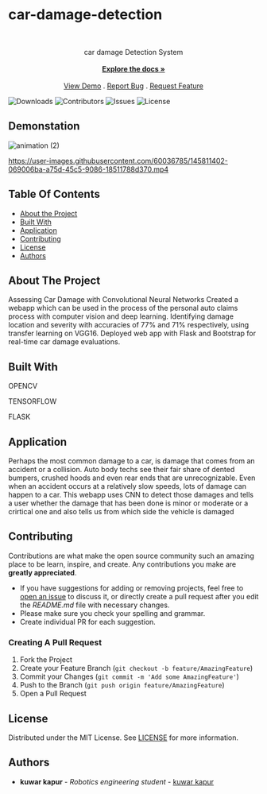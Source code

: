 # car-damage-detection
<br/>
<p align="center">
  <a href="https://github.com/kuwarkapur/car-damage-detection">
 
  </a>

  <p align="center">
    car damage Detection System
    <br/>
    <br/>
    <a href="https://github.com/kuwarkapur/car-damage-detection"><strong>Explore the docs »</strong></a>
    <br/>
    <br/>
    <a href="https://github.com/kuwarkapur/car-damage-detection">View Demo</a>
    .
    <a href="https://github.com/kuwarkapur/car-damage-detection/issues">Report Bug</a>
    .
    <a href="https://github.com/kuwarkapur/car-damage-detection/issues">Request Feature</a>
  </p>
</p>


![Downloads](https://img.shields.io/github/downloads/kuwarkapur/car-damage-detection/total) ![Contributors](https://img.shields.io/github/contributors/kuwarkapur/car-damage-detection?color=dark-green) ![Issues](https://img.shields.io/github/issues/kuwarkapur/car-damage-detection) ![License](https://img.shields.io/github/license/kuwarkapur/car-damage-detection) 

## Demonstation
![animation (2)](https://user-images.githubusercontent.com/60036785/145813952-280429ab-d29e-489e-a042-2c643a21b5dd.gif)


https://user-images.githubusercontent.com/60036785/145811402-069006ba-a75d-45c5-9086-18511788d370.mp4



## Table Of Contents

* [About the Project](#about-the-project)
* [Built With](#built-with)
* [Application](#Application)
* [Contributing](#contributing)
* [License](#license)
* [Authors](#authors)


## About The Project



Assessing Car Damage with Convolutional Neural Networks
Created a webapp which can be used in the process of the personal auto claims process with computer vision and deep learning. Identifying damage location and severity with accuracies of 77% and 71% respectively, using transfer learning on VGG16. Deployed web app with Flask and Bootstrap for real-time car damage evaluations. 
## Built With

OPENCV

TENSORFLOW

FLASK

## Application

Perhaps the most common damage to a car, is damage that comes from an accident or a collision. Auto body techs see their fair share of dented bumpers, crushed hoods and even rear ends that are unrecognizable. Even when an accident occurs at a relatively slow speeds, lots of damage can happen to a car.
This webapp uses CNN to detect those damages and tells a user whether the damage that has been done is minor or moderate or a crirtical one and also tells us from which side the vehicle is damaged


## Contributing

Contributions are what make the open source community such an amazing place to be learn, inspire, and create. Any contributions you make are **greatly appreciated**.
* If you have suggestions for adding or removing projects, feel free to [open an issue](https://github.com/kuwarkapur/car-damage-detection/issues/new) to discuss it, or directly create a pull request after you edit the *README.md* file with necessary changes.
* Please make sure you check your spelling and grammar.
* Create individual PR for each suggestion.

### Creating A Pull Request

1. Fork the Project
2. Create your Feature Branch (`git checkout -b feature/AmazingFeature`)
3. Commit your Changes (`git commit -m 'Add some AmazingFeature'`)
4. Push to the Branch (`git push origin feature/AmazingFeature`)
5. Open a Pull Request

## License

Distributed under the MIT License. See [LICENSE](https://github.com/kuwarkapur/car-damage-detection/blob/main/LICENSE.md) for more information.

## Authors

* **kuwar kapur** - *Robotics engineering student* - [kuwar kapur](https://github.com/kuwarkapur) 
